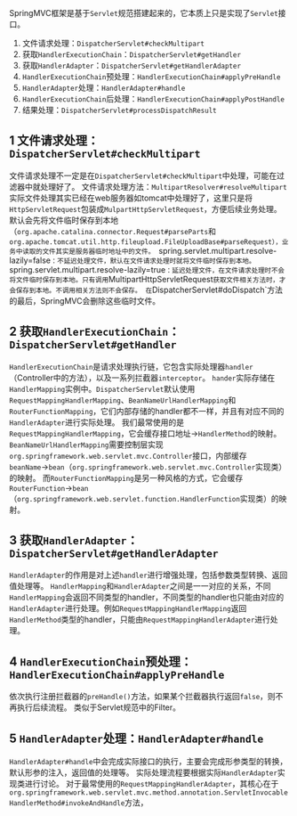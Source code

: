 SpringMVC框架是基于`Servlet`规范搭建起来的，它本质上只是实现了`Servlet`接口。

1. 文件请求处理：`DispatcherServlet#checkMultipart`
2. 获取`HandlerExecutionChain`：`DispatcherServlet#getHandler`
3. 获取`HandlerAdapter`：`DispatcherServlet#getHandlerAdapter`
4. `HandlerExecutionChain`预处理：`HandlerExecutionChain#applyPreHandle`
5. `HandlerAdapter`处理：`HandlerAdapter#handle`
6. `HandlerExecutionChain`后处理：`HandlerExecutionChain#applyPostHandle`
7. 结果处理：`DispatcherServlet#processDispatchResult`

## 1 文件请求处理：`DispatcherServlet#checkMultipart`
文件请求处理不一定是在`DispatcherServlet#checkMultipart`中处理，可能在过滤器中就处理好了。
文件请求处理方法：`MultipartResolver#resolveMultipart`
实际文件处理其实已经在web服务器如tomcat中处理好了，这里只是将`HttpServletRequest`包装成`MulpartHttpServletRequest`，方便后续业务处理。
默认会先将文件临时保存到本地（`org.apache.catalina.connector.Request#parseParts`和`org.apache.tomcat.util.http.fileupload.FileUploadBase#parseRequest），业务中读取的文件其实是服务器临时地址中的文件。
`spring.servlet.multipart.resolve-lazily=false`：不延迟处理文件，默认在文件请求处理时就将文件临时保存到本地。
`spring.servlet.multipart.resolve-lazily=true`：延迟处理文件，在文件请求处理时不会将文件临时保存到本地。只有调用`MultipartHttpServletRequest`获取文件相关方法时，才会保存到本地。不调用相关方法则不会保存。
在`DispatcherServlet#doDispatch`方法的最后，SpringMVC会删除这些临时文件。

## 2 获取`HandlerExecutionChain`：`DispatcherServlet#getHandler`
`HandlerExecutionChain`是请求处理执行链，它包含实际处理器`handler`（Controller中的方法），以及一系列拦截器`interceptor`。
`hander`实际存储在`HandlerMapping`实例中。`DispatcherServlet`默认使用`RequestMappingHandlerMapping`、`BeanNameUrlHandlerMapping`和`RouterFunctionMapping`，它们内部存储的handler都不一样，并且有对应不同的`HandlerAdapter`进行实际处理。
我们最常使用的是`RequestMappingHandlerMapping`，它会缓存接口地址→`HandlerMethod`的映射。
`BeanNameUrlHandlerMapping`需要控制层实现`org.springframework.web.servlet.mvc.Controller`接口，内部缓存`beanName`→`bean`（`org.springframework.web.servlet.mvc.Controller`实现类）的映射。
而`RouterFunctionMapping`是另一种风格的方式，它会缓存`RouterFunction`→`bean`（`org.springframework.web.servlet.function.HandlerFunction`实现类）的映射。

## 3 获取`HandlerAdapter`：`DispatcherServlet#getHandlerAdapter`
`HandlerAdapter`的作用是对上述`handler`进行增强处理，包括参数类型转换、返回值处理等。
`HandlerMapping`和`HandlerAdapter`之间是一一对应的关系，不同`HandlerMapping`会返回不同类型的handler，不同类型的handler也只能由对应的`HandlerAdapter`进行处理。例如`RequestMappingHandlerMapping`返回`HandlerMethod`类型的handler，只能由`RequestMappingHandlerAdapter`进行处理。

## 4 `HandlerExecutionChain`预处理：`HandlerExecutionChain#applyPreHandle`
依次执行注册拦截器的`preHandle()`方法，如果某个拦截器执行返回`false`，则不再执行后续流程。
类似于Servlet规范中的Filter。

## 5 `HandlerAdapter`处理：`HandlerAdapter#handle`
`HandlerAdapter#handle`中会完成实际接口的执行，主要会完成形参类型的转换，默认形参的注入，返回值的处理等。
实际处理流程要根据实际`HandlerAdapter`实现类进行讨论。
	对于最常使用的`RequestMappingHandlerAdapter`，其核心在于`org.springframework.web.servlet.mvc.method.annotation.ServletInvocableHandlerMethod#invokeAndHandle`方法，